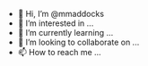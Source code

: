 - 👋 Hi, I’m @mmaddocks
- 👀 I’m interested in ...
- 🌱 I’m currently learning ...
- 💞️ I’m looking to collaborate on ...
- 📫 How to reach me ...

<!---
mmaddocks/mmaddocks is a ✨ special ✨ repository because its `README.md` (this file) appears on your GitHub profile.
You can click the Preview link to take a look at your changes.
--->
